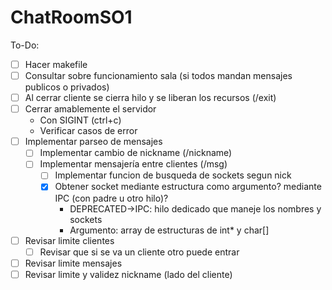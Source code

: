 # ChatRoomSO1

To-Do:
- [ ] Hacer makefile
- [ ] Consultar sobre funcionamiento sala (si todos mandan mensajes publicos o privados)
- [ ] Al cerrar cliente se cierra hilo y se liberan los recursos (/exit)
- [ ] Cerrar amablemente el servidor
  - Con SIGINT (ctrl+c)
  - Verificar casos de error
- [ ] Implementar parseo de mensajes
  - [ ] Implementar cambio de nickname (/nickname)
  - [ ] Implementar mensajería entre clientes (/msg)
    - [ ] Implementar funcion de busqueda de sockets segun nick
    - [x] Obtener socket mediante estructura como argumento? mediante IPC (con padre u otro hilo)?
      - DEPRECATED->IPC: hilo dedicado que maneje los nombres y sockets
      - Argumento: array de estructuras de int* y char[]
- [ ] Revisar limite clientes
  - [ ] Revisar que si se va un cliente otro puede entrar
- [ ] Revisar limite mensajes
- [ ] Revisar limite y validez nickname (lado del cliente)
